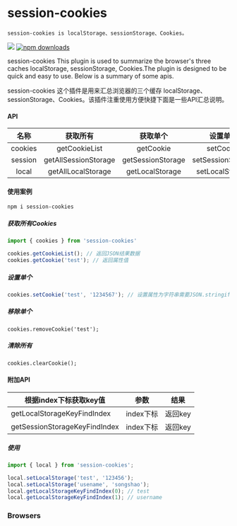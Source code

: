 # session-cookies

    session-cookies is localStorage、sessionStorage、Cookies。


 <a href="https://badge.fury.io/js/session-cookies"><img src="https://badge.fury.io/js/session-cookies.svg" /></a>
 [![npm downloads](https://img.shields.io/npm/dm/session-cookies.svg)](https://www.npmjs.com/package/session-cookies)


session-cookies This plugin is used to summarize the browser's three caches localStorage, sessionStorage, Cookies.The plugin is designed to be quick and easy to use. Below is a summary of some apis.

session-cookies 这个插件是用来汇总浏览器的三个缓存 localStorage、sessionStorage、Cookies。该插件注重使用方便快捷下面是一些API汇总说明。

#### API 

|  名称   |       获取所有       |     获取单个      |     设置单个      |       移除单个       |      清除所有       |
| :-----: | :------------------: | :---------------: | :---------------: | :------------------: | :-----------------: |
| cookies |    getCookieList     |     getCookie     |     setCookie     |     removeCookie     |     clearCookie     |
| session | getAllSessionStorage | getSessionStorage | setSessionStorage | removeSessionStorage | clearSessionStorage |
|  local  |  getAllLocalStorage  |  getLocalStorage  |  setLocalStorage  |  removeLocalStorage  |  clearLocalStorage  |



#### 使用案例

```shell
npm i session-cookies
```

##### 获取所有Cookies

```ts
import { cookies } from 'session-cookies'

cookies.getCookieList(); // 返回JSON结果数据
cookies.getCookie('test'); // 返回属性值
```

##### 设置单个

```ts
cookies.setCookie('test', '1234567'); // 设置属性为字符串需要JSON.stringify
```

##### 移除单个

```tsx
cookies.removeCookie('test');
```

##### 清除所有

```tsx
cookies.clearCookie();
```

#### 附加API

| 根据index下标获取key值        | 参数      | 结果    |
| ----------------------------- | --------- | ------- |
| getLocalStorageKeyFindIndex   | index下标 | 返回key |
| getSessionStorageKeyFindIndex | index下标 | 返回key |

##### 使用

```ts
import { local } from 'session-cookies';

local.setLocalStorage('test', '123456');
local.setLocalStorage('usename', 'songshao');
local.getLocalStorageKeyFindIndex(0); // test
local.getLocalStorageKeyFindIndex(1); // username
```

### Browsers

```


```
